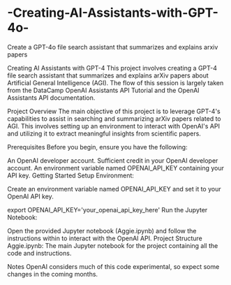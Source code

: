 # -Creating-AI-Assistants-with-GPT-4o-
Create a GPT-4o file search assistant that summarizes and explains arxiv papers 

Creating AI Assistants with GPT-4
This project involves creating a GPT-4 file search assistant that summarizes and explains arXiv papers about Artificial General Intelligence (AGI). The flow of this session is largely taken from the DataCamp OpenAI Assistants API Tutorial and the OpenAI Assistants API documentation.

Project Overview
The main objective of this project is to leverage GPT-4's capabilities to assist in searching and summarizing arXiv papers related to AGI. This involves setting up an environment to interact with OpenAI's API and utilizing it to extract meaningful insights from scientific papers.

Prerequisites
Before you begin, ensure you have the following:

An OpenAI developer account.
Sufficient credit in your OpenAI developer account.
An environment variable named OPENAI_API_KEY containing your API key.
Getting Started
Setup Environment:

Create an environment variable named OPENAI_API_KEY and set it to your OpenAI API key.

export OPENAI_API_KEY='your_openai_api_key_here'
Run the Jupyter Notebook:

Open the provided Jupyter notebook (Aggie.ipynb) and follow the instructions within to interact with the OpenAI API.
Project Structure
Aggie.ipynb: The main Jupyter notebook for the project containing all the code and instructions.

Notes
OpenAI considers much of this code experimental, so expect some changes in the coming months.
